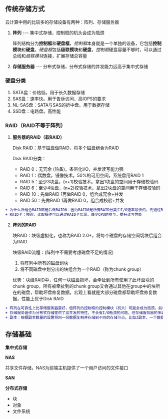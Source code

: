 ## 传统存储方式

云计算中用的比较多的存储设备有两种：阵列、存储服务器

1. **阵列** --- 集中式存储，控制框的机头会成为瓶颈

   阵列结构分为**控制框**和**硬盘框**，*控制框*本身就是一个单独的设备，它包括**控制模块**和**硬盘**。*硬盘框*包括**级联模块**和**硬盘**，*控制框*硬盘容量不够时，可以通过总线和*级联模块*连接，扩展存储总容量

2. **存储服务器** --- 分布式存储，分布式存储的并发能力远高于集中式存储



### 硬盘分类

1. SATA盘：价格低。用于长久数据存储
2. SAS盘：速率快。用于告诉访问、高IOPS的要求
3. NL-SAS盘：SATA与SAS的折中盘。用于数据存储
4. SSD盘：电路盘。高性能



### RAID（RAID不等于阵列）

1. **服务器的RAID（软RAID）**

   Disk RAID：基于磁盘做RAID，将多个磁盘组合为RAID

   Disk RAID分类：

   - RAID 0：无冗余 (热备)。条带化I/O，并发读写能力强
   - RAID 1：偶数盘，镜像技术。50%的可用空间，系统盘用RAID 1
   - RAID 5：至少3块盘，(n+1)校验技术。拿出1块盘的空间用于存储校验码
   - RAID 6：至少4快盘，(n+2)校验技术。拿出2块盘的空间用于存储校验码
   - RAID 10：先做RAID 1再做RAID 0，组合成冗余+并发
   - RAID 50：先做RAID 1再做RAID 0，组合成校验+并发

```diff
+ 为什么所组合RAID都是后做RAID0：因为RAID0是所有RAID分类中I/O速率最快的，先通过RAID1或RAID5实现组内数据冗余，然后通过RAID0实现组件I/O速率最大化，这是最佳实践
+ RAID卡：校验、读取操作可以通过RAID卡实现，减少CPU的参与，提升读写性能
```



2. **阵列的RAID**

   块RAID：块级虚拟化，也称为RAID 2.0+，将每个磁盘的存储空间切块后组合为RAID

   块级RAID流程：(阵列中不需要考虑磁盘不足的情况)

   1. 将阵列中所有的磁盘划块
   2. 将不同磁盘中划分出的块组合为一个RAID（称为chunk group）

   优势：块级RAID中，任何一块磁盘损坏，会牵扯到所有使用了此坏盘块的chunk group，所有被牵扯到的chunk group又会通过其他在group中的块所在的磁盘，帮助坏盘修复数据。宏观上看就是大部分磁盘都帮助坏盘修复数据，性能上优于Disk RAID

```diff
+ 阵列在可靠性上比存储服务器要好，但阵列的控制框的控制模块（机头）可能会成为瓶颈，前端的计算节点或后端的硬盘数量都可以持续扩大，但机头的硬件I/O速率无法扩展
+ 存储服务器作为分布式存储提供了高并发的特性，不会有I/O瓶颈的问题，但存储服务器的多副本机制生成的冗余数据量远超阵列
+ 副本：根据副本数量的设置将同一份数据复制并存储到不同的存储节点。比如3副本，一个数据到达存储，这个数据要复制为3个副本分别存放到不同的3台存储服务器上
```


## 存储基础

**集中式存储**

**NAS**

共享文件存储，NAS为前端主机提供了一个用户访问的文件接口

**SAN**



**分布式存储**

- 块
- 对象
- 文件系统
